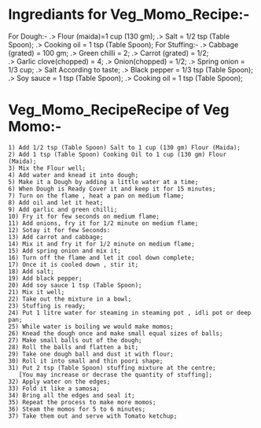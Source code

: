 # Ingrediants for Veg_Momo_Recipe:-
For Dough:-
   .> Flour (maida)=1 cup (130 gm);
   .> Salt = 1/2 tsp (Table Spoon);
   .> Cooking oil = 1 tsp (Table Spoon);
For Stuffing:-
   .> Cabbage (grated) = 100 gm;
   .> Green chilli = 2;
   .> Carrot (grated) = 1/2;   
   .> Garlic clove(chopped) = 4;
   .> Onion(chopped) = 1/2;
   .> Spring onion = 1/3 cup;
   .> Salt According to taste;
   .> Black pepper = 1/3 tsp (Table Spoon);
   .> Soy sauce = 1 tsp (Table Spoon);
   .> Cooking oil = 1 tsp (Table Spoon);
# Veg_Momo_RecipeRecipe of Veg Momo:-
    1) Add 1/2 tsp (Table Spoon) Salt to 1 cup (130 gm) Flour (Maida);
    2) Add 1 tsp (Table Spoon) Cooking Oil to 1 cup (130 gm) Flour (Maida);
    3) Mix the Flour well;
    4) Add water and knead it into dough;
    5) Make it a Dough by adding a little water at a time;
    6) When Dough is Ready Cover it and keep it for 15 minutes;
    7) Turn on the flame , heat a pan on medium flame;
    8) Add oil and let it heat;
    9) Add garlic and green chilli;
    10) Fry it for few seconds on medium flame;
    11) Add onions, fry it for 1/2 minute on medium flame;
    12) Sotay it for few Seconds:
    13) Add carrot and cabbage;
    14) Mix it and fry it for 1/2 minute on medium flame;
    15) Add spring onion and mix it;
    16) Turn off the flame and let it cool down complete;
    17) Once it is cooled down , stir it;
    18) Add salt;
    19) Add black pepper;
    20) Add soy sauce 1 tsp (Table Spoon);
    21) Mix it well;
    22) Take out the mixture in a bowl;
    23) Stuffing is ready;
    24) Put 1 litre water for steaming in steaming pot , idli pot or deep pan;
    25) While water is boiling we would make momos;
    26) Knead the dough once and make small equal sizes of balls;
    27) Make small balls out of the dough;
    28) Roll the balls and flatten a bit;
    29) Take one dough ball and dust it with flour;
    30) Roll it into small and thin poori shape;
    31) Put 2 tsp (Table Spoon) stuffing mixture at the centre;
       [You may increase or decrase the quantity of stuffing];
    32) Apply water on the edges;
    33) Fold it like a samosa;
    34) Bring all the edges and seal it;
    35) Repeat the process to make more momos;
    36) Steam the momos for 5 to 6 minutes;
    37) Take them out and serve with Tomato ketchup;  
